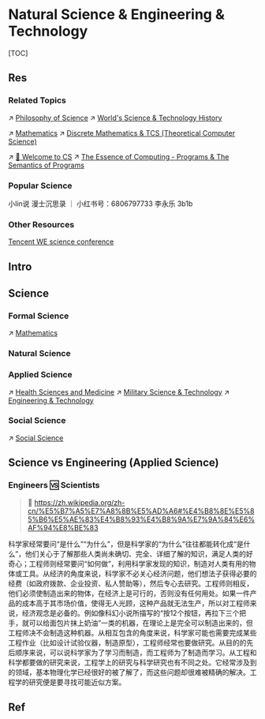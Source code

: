 # Natural Science & Engineering & Technology

[TOC]



## Res
### Related Topics
↗ [Philosophy of Science](../♂%20Philosophy/Philosophy%20by%20Disciplines%20&%20Topics/Philosophy%20of%20Science/Philosophy%20of%20Science.md)
↗ [World's Science & Technology History](../Social%20Science/📜%20World's%20Human%20History%20Overview/World's%20Science%20&%20Technology%20History/World's%20Science%20&%20Technology%20History.md)

↗ [Mathematics](../../Information%20Science%20&%20Computer%20Science/🧮%20Mathematics/Mathematics.md)
↗ [Discrete Mathematics & TCS (Theoretical Computer Science)](../../Information%20Science%20&%20Computer%20Science/🧮%20Mathematics/Discrete%20Mathematics%20&%20TCS%20(Theoretical%20Computer%20Science).md)

↗ [🥂 Welcome to CS](../../Information%20Science%20&%20Computer%20Science/🥂%20Welcome%20to%20CS.md)
↗ [The Essence of Computing - Programs & The Semantics of Programs](../../Information%20Science%20&%20Computer%20Science/🗺%20CS%20Overview/The%20Essence%20of%20Computing%20-%20Programs%20&%20The%20Semantics%20of%20Programs.md)


### Popular Science
小lin说
漫士沉思录 ｜ 小红书号：6806797733
李永乐
3b1b


### Other Resources
[Tencent WE science conference](https://we.tencent.com/review.html)



## Intro



## Science
### Formal Science
↗ [Mathematics](../../Information%20Science%20&%20Computer%20Science/🧮%20Mathematics/Mathematics.md)


### Natural Science


### Applied Science
↗ [Health Sciences and Medicine](Applied%20Science/☯️%20Health%20Sciences%20and%20Medicine/Health%20Sciences%20and%20Medicine.md)
↗ [Military Science & Technology](Applied%20Science/✡%20Military%20Science%20&%20Technology/Military%20Science%20&%20Technology.md)
↗ [Engineering & Technology](Applied%20Science/Engineering%20&%20Technology/Engineering%20&%20Technology.md)


### Social Science
↗ [Social Science](../Social%20Science/Social%20Science.md)



## Science vs Engineering (Applied Science)
### Engineers 🆚 Scientists
> 🔗 https://zh.wikipedia.org/zh-cn/%E5%B7%A5%E7%A8%8B%E5%AD%A6#%E4%B8%8E%E5%85%B6%E5%AE%83%E4%B8%93%E4%B8%9A%E7%9A%84%E6%AF%94%E8%BE%83

科学家经常要问“是什么”“为什么”，但是科学家的“为什么”往往都能转化成“是什么”，他们关心于了解那些人类尚未确切、完全、详细了解的知识，满足人类的好奇心；工程师则经常要问“如何做”，利用科学家发现的知识，制造对人类有用的物体或工具。从经济的角度来说，科学家不必关心经济问题，他们想法子获得必要的经费（如政府拨款、企业投资、私人赞助等），然后专心去研究。工程师则相反，他们必须使制造出来的物体，在经济上是可行的，否则没有任何用处。如果一件产品的成本高于其市场价值，使得无人光顾，这种产品就无法生产，所以对工程师来说，经济观念是必备的。例如像科幻小说所描写的“按12个按钮，再拉下三个把手，就可以给面包片抹上奶油”一类的机器，在理论上是完全可以制造出来的，但工程师决不会制造这种机器。从相互包含的角度来说，科学家可能也需要完成某些工程作业（比如设计试验仪器，制造原型），工程师经常也要做研究。从目的的先后顺序来说，可以说科学家为了学习而制造，而工程师为了制造而学习。从工程和科学都要做的研究来说，工程学上的研究与科学研究也有不同之处。它经常涉及到的领域，基本物理化学已经很好的被了解了，而这些问题却很难被精确的解决。工程学的研究便是要寻找可能近似方案。



## Ref
